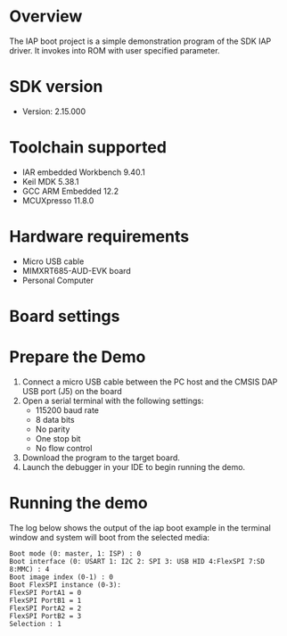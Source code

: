 Overview
========
The IAP boot project is a simple demonstration program of the SDK IAP driver. It invokes into ROM with user specified parameter.

SDK version
===========
- Version: 2.15.000

Toolchain supported
===================
- IAR embedded Workbench  9.40.1
- Keil MDK  5.38.1
- GCC ARM Embedded  12.2
- MCUXpresso  11.8.0

Hardware requirements
=====================
- Micro USB cable
- MIMXRT685-AUD-EVK board
- Personal Computer

Board settings
==============

Prepare the Demo
================
1.  Connect a micro USB cable between the PC host and the CMSIS DAP USB port (J5) on the board
2.  Open a serial terminal with the following settings:
    - 115200 baud rate
    - 8 data bits
    - No parity
    - One stop bit
    - No flow control
3.  Download the program to the target board.
4.  Launch the debugger in your IDE to begin running the demo.

Running the demo
================
The log below shows the output of the iap boot example in the terminal window and system will boot from the selected media:
~~~~~~~~~~~~~~~~~~~~~~~~~~~~~~~~~~~
Boot mode (0: master, 1: ISP) : 0
Boot interface (0: USART 1: I2C 2: SPI 3: USB HID 4:FlexSPI 7:SD 8:MMC) : 4
Boot image index (0-1) : 0
Boot FlexSPI instance (0-3):
FlexSPI PortA1 = 0
FlexSPI PortB1 = 1
FlexSPI PortA2 = 2
FlexSPI PortB2 = 3
Selection : 1
~~~~~~~~~~~~~~~~~~~~~~~~~~~~~~~~~~~

